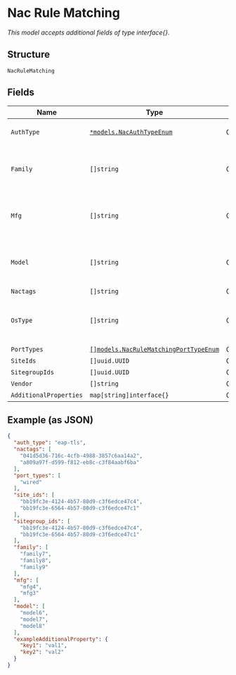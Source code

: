 
# Nac Rule Matching

*This model accepts additional fields of type interface{}.*

## Structure

`NacRuleMatching`

## Fields

| Name | Type | Tags | Description |
|  --- | --- | --- | --- |
| `AuthType` | [`*models.NacAuthTypeEnum`](../../doc/models/nac-auth-type-enum.md) | Optional | enum: `cert`, `device-auth`, `eap-teap`, `eap-tls`, `eap-ttls`, `idp`, `mab`, `eap-peap` |
| `Family` | `[]string` | Optional | List of client device families to match. Refer to [List Fingerprint Types]](/#operations/listFingerprintTypes) for allowed family values |
| `Mfg` | `[]string` | Optional | List of client device models to match. Refer to [List Fingerprint Types]](/#operations/listFingerprintTypes) for allowed model values |
| `Model` | `[]string` | Optional | List of client device manufacturers to match. Refer to [List Fingerprint Types]](/#operations/listFingerprintTypes) for allowed mfg values |
| `Nactags` | `[]string` | Optional | - |
| `OsType` | `[]string` | Optional | List of client device os types to match. Refer to [List Fingerprint Types]](/#operations/listFingerprintTypes) for allowed os_type values |
| `PortTypes` | [`[]models.NacRuleMatchingPortTypeEnum`](../../doc/models/nac-rule-matching-port-type-enum.md) | Optional | - |
| `SiteIds` | `[]uuid.UUID` | Optional | List of site ids to match |
| `SitegroupIds` | `[]uuid.UUID` | Optional | List of sitegroup ids to match |
| `Vendor` | `[]string` | Optional | List of vendors to match |
| `AdditionalProperties` | `map[string]interface{}` | Optional | - |

## Example (as JSON)

```json
{
  "auth_type": "eap-tls",
  "nactags": [
    "041d5d36-716c-4cfb-4988-3857c6aa14a2",
    "a809a97f-d599-f812-eb8c-c3f84aabf6ba"
  ],
  "port_types": [
    "wired"
  ],
  "site_ids": [
    "bb19fc3e-4124-4b57-80d9-c3f6edce47c4",
    "bb19fc3e-6564-4b57-80d9-c3f6edce47c1"
  ],
  "sitegroup_ids": [
    "bb19fc3e-4124-4b57-80d9-c3f6edce47c4",
    "bb19fc3e-6564-4b57-80d9-c3f6edce47c1"
  ],
  "family": [
    "family7",
    "family8",
    "family9"
  ],
  "mfg": [
    "mfg4",
    "mfg3"
  ],
  "model": [
    "model6",
    "model7",
    "model8"
  ],
  "exampleAdditionalProperty": {
    "key1": "val1",
    "key2": "val2"
  }
}
```

